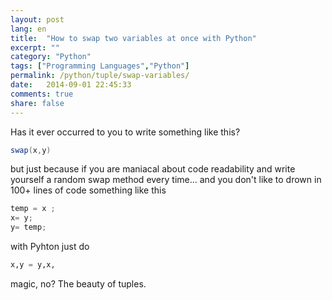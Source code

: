 ```yaml
---
layout: post
lang: en
title:  "How to swap two variables at once with Python"
excerpt: ""
category: "Python"
tags: ["Programming Languages","Python"]
permalink: /python/tuple/swap-variables/
date:   2014-09-01 22:45:33
comments: true
share: false
---
```


Has it ever occurred to you to write something like this?

```java
swap(x,y) 
```

but just because if you are maniacal about code readability and write yourself a random swap method every time... and you don't like to drown in 100+ lines of code something like this

```java
temp = x ;
x= y;
y= temp;
``` 
with Pyhton just do 

```python
x,y = y,x, 
``` 

magic, no? The beauty of tuples.